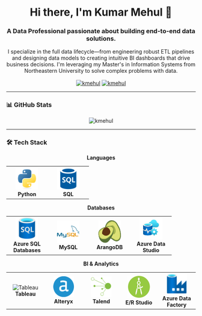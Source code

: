 <h1 align="center">Hi there, I'm Kumar Mehul 👋</h1>
<h3 align="center">A Data Professional passionate about building end-to-end data solutions.</h3>

<p align="center">
  I specialize in the full data lifecycle—from engineering robust ETL pipelines and designing data models to creating intuitive BI dashboards that drive business decisions. I'm leveraging my Master's in Information Systems from Northeastern University to solve complex problems with data.
</p>

<p align="center">
  <a href="https://www.linkedin.com/in/kmehul992/" target="blank"><img align="center" src="https://img.shields.io/badge/LinkedIn-0077B5?style=for-the-badge&logo=linkedin&logoColor=white" alt="kmehul" /></a>
  <a href="mailto:kumar-mehul@outlook.com" target="blank"><img align="center" src="https://img.shields.io/badge/Email-0078D4?style=for-the-badge&logo=microsoft-outlook&logoColor=white" alt="kmehul" /></a>
</p>

---

<h3 align="left">📊 GitHub Stats</h3>
<p align="center">
  <img align="center" src="https://github-readme-stats.vercel.app/api?username=kmehul&show_icons=true&locale=en&theme=tokyonight" alt="kmehul" />
</p>

---

<h3 align="left">🛠️ Tech Stack</h3>

<p align="center">
  <strong>Languages</strong>
</p>
<table align="center">
  <tr>
    <td align="center" width="96">
      <a  target="_blank" rel="noreferrer">
        <img src="https://raw.githubusercontent.com/devicons/devicon/master/icons/python/python-original.svg" width="60" height="60" alt="Python" />
        <br><strong>Python</strong>
      </a>
    </td>
    <td align="center" width="96">
      <a >
        <img src="https://raw.githubusercontent.com/devicons/devicon/master/icons/azuresqldatabase/azuresqldatabase-plain.svg" width="60" height="60" alt="SQL" />
        <br><strong>SQL</strong>
      </a>
    </td>
  </tr>
</table>

<p align="center">
  <strong>Databases</strong>
</p>
<table align="center">
  <tr>
    <td align="center" width="96">
      <a  target="_blank" rel="noreferrer">
        <img src="https://raw.githubusercontent.com/kmehul/kmehul/main/Azure SQL Database.svg" width="60" height="60" alt="Azure SQL Databases" />
        <br><strong>Azure SQL Databases</strong>
      </a>
    </td>
    <td align="center" width="96">
      <a  target="_blank" rel="noreferrer">
        <img src="https://raw.githubusercontent.com/devicons/devicon/master/icons/mysql/mysql-original-wordmark.svg" width="60" height="60" alt="MySQL" />
        <br><strong>MySQL</strong>
      </a>
    </td>
    <td align="center" width="96">
      <a  target="_blank" rel="noreferrer">
        <img src="https://raw.githubusercontent.com/kmehul/kmehul/main/arangodb.png" width="60" height="60" alt="ArangoDB" />
        <br><strong>ArangoDB</strong>
      </a>
    </td>
    <td align="center" width="96">
      <a  target="_blank" rel="noreferrer">
        <img src="https://raw.githubusercontent.com/kmehul/kmehul/main/azure data studio.png" width="60" height="60" alt="Azure Data Studio" />
        <br><strong>Azure Data Studio</strong>
      </a>
    </td>
  </tr>
</table>

<p align="center">
  <strong>BI & Analytics</strong>
</p>
<table align="center">
  <tr>
    <td align="center" width="96">
      <a  target="_blank" rel="noreferrer">
        <img src="https://cdn.worldvectorlogo.com/logos/tableau-software.svg" width="55" height="55" alt="Tableau" />
        <br><strong>Tableau</strong>
      </a>
    </td>
    <td align="center" width="96">
      <a  target="_blank" rel="noreferrer">
        <img src="https://raw.githubusercontent.com/kmehul/kmehul/main/alteryx.png" width="55" height="55" alt="Alteryx" />
        <br><strong>Alteryx</strong>
      </a>
    </td>
    <td align="center" width="96">
      <a  target="_blank" rel="noreferrer">
        <img src="https://raw.githubusercontent.com/kmehul/kmehul/main/talend.png" width="55" height="55" alt="Talend" />
        <br><strong>Talend</strong>
      </a>
    </td>
    <td align="center" width="96">
      <a  target="_blank" rel="noreferrer">
        <img src="https://raw.githubusercontent.com/kmehul/kmehul/main/er_studio_logo.png" width="60" height="60" alt="E/R Studio" />
        <br><strong>E/R Studio</strong>
      </a>
    </td>
    <td align="center" width="96">
      <a  target="_blank" rel="noreferrer">
        <img src="https://raw.githubusercontent.com/kmehul/kmehul/main/adf.svg" width="55" height="55" alt="Azure Data Factory" />
        <br><strong>Azure Data Factory</strong>
      </a>
    </td>
  </tr>
</table>
